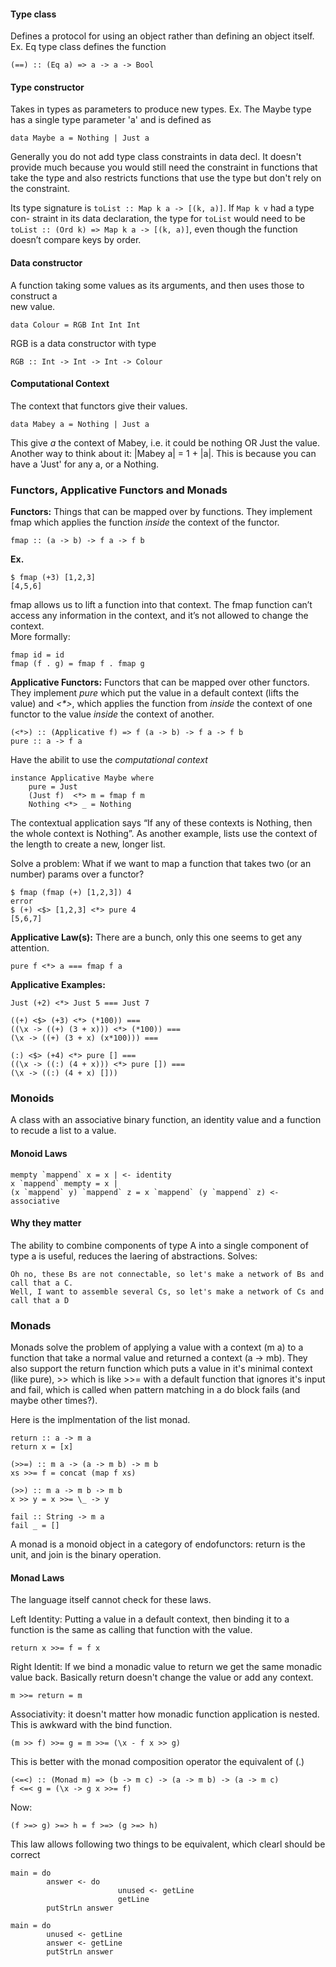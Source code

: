 #### Type class
Defines a protocol for using an object rather than defining an object itself.  
Ex. Eq type class defines the function

    (==) :: (Eq a) => a -> a -> Bool

#### Type constructor
Takes in types as parameters to produce new types.
Ex. The Maybe type has a single type parameter 'a' and is defined as

    data Maybe a = Nothing | Just a

Generally you do not add type class constraints in data decl.
It doesn't provide much because you would still need the constraint in functions
that take the type and also restricts functions that use the type but don't rely
on the constraint.

Its type signature is `toList :: Map k a -> [(k, a)]`. If `Map k v` had a type con-
straint in its data declaration, the type for `toList` would need to be `toList ::
(Ord k) => Map k a -> [(k, a)]`, even though the function doesn’t compare
keys by order.

#### Data constructor
A function taking some values as its arguments, and then uses those to construct a  
new value.

    data Colour = RGB Int Int Int

RGB is a data constructor with type

    RGB :: Int -> Int -> Int -> Colour


#### Computational Context
The context that functors give their values.

    data Mabey a = Nothing | Just a

This give *a* the context of Mabey, i.e. it could be nothing OR Just the value.  
Another way to think about it: |Mabey a| = 1 + |a|. This is because you can have a 'Just'
for any a, or a Nothing.

### Functors, Applicative Functors and Monads
__Functors:__ Things that can be mapped over by functions. They implement fmap which applies
the function *inside* the context of the functor.  

    fmap :: (a -> b) -> f a -> f b

__Ex.__  

    $ fmap (+3) [1,2,3]  
    [4,5,6]

fmap allows us to lift a function into that context. The fmap function can’t access
any information in the context, and it’s not allowed to change the context.  
More formally:

    fmap id = id
    fmap (f . g) = fmap f . fmap g

__Applicative Functors:__ Functors that can be mapped over other functors. They implement
*pure* which put the value in a default context (lifts the value) and *<\*>*, which applies
the function from *inside* the context of one functor to the value *inside* the context of
another.

    (<*>) :: (Applicative f) => f (a -> b) -> f a -> f b
    pure :: a -> f a

Have the abilit to use the *computational context*

    instance Applicative Maybe where
        pure = Just
        (Just f)  <*> m = fmap f m
        Nothing <*> _ = Nothing

The contextual application says “If any of these contexts is Nothing, then the whole
context is Nothing”. As another example, lists use the context of the length to create a
new, longer list.

Solve a problem: What if we want to map a function that takes two (or an number) params over
a functor?

    $ fmap (fmap (+) [1,2,3]) 4
    error
    $ (+) <$> [1,2,3] <*> pure 4
    [5,6,7]

__Applicative Law(s):__ There are a bunch, only this one seems to get any attention.

    pure f <*> a === fmap f a

__Applicative Examples:__

    Just (+2) <*> Just 5 === Just 7

    ((+) <$> (+3) <*> (*100)) ===
    ((\x -> ((+) (3 + x))) <*> (*100)) ===
    (\x -> ((+) (3 + x) (x*100))) ===

    (:) <$> (+4) <*> pure [] ===
    ((\x -> ((:) (4 + x))) <*> pure []) ===
    (\x -> ((:) (4 + x) []))

### Monoids
A class with an associative binary function, an identity value and a function to recude
a list to a value.

#### Monoid Laws

    mempty `mappend` x = x | <- identity
    x `mappend` mempty = x |
    (x `mappend` y) `mappend` z = x `mappend` (y `mappend` z) <- associative

#### Why they matter
The ability to combine components of type A into a single component of type a is useful,
reduces the laering of abstractions. Solves:

    Oh no, these Bs are not connectable, so let's make a network of Bs and call that a C.
    Well, I want to assemble several Cs, so let's make a network of Cs and call that a D

### Monads
Monads solve the problem of applying a value with a context (m a) to a function that take a
normal value and returned a context (a -> mb). They also support the return function which
puts a value in it's minimal context (like pure), >> which is like >>= with a default
function that ignores it's input and fail, which is called when pattern matching in a do
block fails (and maybe other times?).

Here is the implmentation of the list monad.

    return :: a -> m a
    return x = [x]

    (>>=) :: m a -> (a -> m b) -> m b
    xs >>= f = concat (map f xs)

    (>>) :: m a -> m b -> m b
    x >> y = x >>= \_ -> y

    fail :: String -> m a
    fail _ = []

A monad is a monoid object in a category of endofunctors: return is the unit, and
join is the binary operation.

#### Monad Laws
The language itself cannot check for these laws.

Left Identity: Putting a value in a default context, then binding it to a function
is the same as calling that function with the value.

    return x >>= f = f x

Right Identit: If we bind a monadic value to return we get the same monadic value back.
Basically return doesn't change the value or add any context.

    m >>= return = m

Associativity: it doesn't matter how monadic function application is nested. This is
awkward with the bind function.

    (m >> f) >>= g = m >>= (\x - f x >> g)

This is better with the monad composition operator the equivalent of (.)

    (<=<) :: (Monad m) => (b -> m c) -> (a -> m b) -> (a -> m c)
    f <=< g = (\x -> g x >>= f)

Now:

    (f >=> g) >=> h = f >=> (g >=> h)

This law allows following two things to be equivalent, which clearl should be correct

    main = do
            answer <- do
                            unused <- getLine
                            getLine
            putStrLn answer

    main = do
            unused <- getLine
            answer <- getLine
            putStrLn answer
